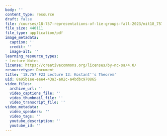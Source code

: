 ```yaml
---
body: ''
content_type: resource
draft: false
file: /courses/18-757-representations-of-lie-groups-fall-2023/mit18_757_f23_lec13.pdf
file_size: 440111
file_type: application/pdf
image_metadata:
  caption: ''
  credit: ''
  image-alt: ''
learning_resource_types:
- Lecture Notes
license: https://creativecommons.org/licenses/by-nc-sa/4.0/
resourcetype: Document
title: '18.757 F23 Lecture 13: Kostant''s Theorem'
uid: 8a95b1ee-eee4-43a3-a02c-a4bdbc970865
video_files:
  archive_url: ''
  video_captions_file: ''
  video_thumbnail_file: ''
  video_transcript_file: ''
video_metadata:
  video_speakers: ''
  video_tags: ''
  youtube_description: ''
  youtube_id: ''
---
```

